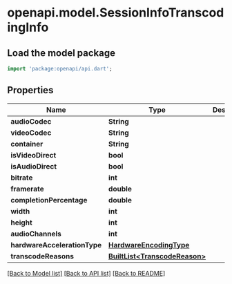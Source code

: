 # openapi.model.SessionInfoTranscodingInfo

## Load the model package
```dart
import 'package:openapi/api.dart';
```

## Properties
Name | Type | Description | Notes
------------ | ------------- | ------------- | -------------
**audioCodec** | **String** |  | [optional] 
**videoCodec** | **String** |  | [optional] 
**container** | **String** |  | [optional] 
**isVideoDirect** | **bool** |  | [optional] 
**isAudioDirect** | **bool** |  | [optional] 
**bitrate** | **int** |  | [optional] 
**framerate** | **double** |  | [optional] 
**completionPercentage** | **double** |  | [optional] 
**width** | **int** |  | [optional] 
**height** | **int** |  | [optional] 
**audioChannels** | **int** |  | [optional] 
**hardwareAccelerationType** | [**HardwareEncodingType**](HardwareEncodingType.md) |  | [optional] 
**transcodeReasons** | [**BuiltList&lt;TranscodeReason&gt;**](TranscodeReason.md) |  | [optional] 

[[Back to Model list]](../README.md#documentation-for-models) [[Back to API list]](../README.md#documentation-for-api-endpoints) [[Back to README]](../README.md)


